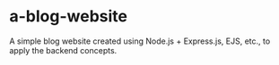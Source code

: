 # a-blog-website
A simple blog website created using Node.js + Express.js, EJS, etc., to apply the backend concepts.
